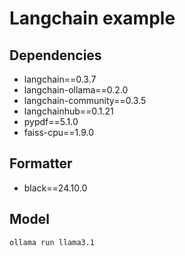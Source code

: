 # Langchain example

## Dependencies

- langchain==0.3.7
- langchain-ollama==0.2.0
- langchain-community==0.3.5
- langchainhub==0.1.21
- pypdf==5.1.0
- faiss-cpu==1.9.0

## Formatter

- black==24.10.0

## Model

```
ollama run llama3.1
```
